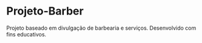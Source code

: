 # Projeto-Barber
 Projeto baseado em divulgação de barbearia e serviços. Desenvolvido com fins educativos.
